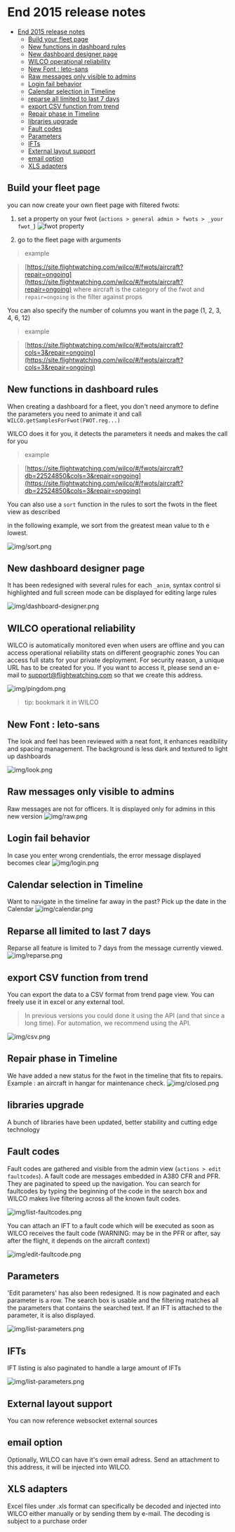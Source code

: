 End 2015 release notes
==========

- [End 2015 release notes](#)
	- [Build your fleet  page](#)
	- [New functions in dashboard rules](#)
	- [New dashboard designer page](#)
	- [WILCO operational reliability](#)
	- [New Font : leto-sans](#)
	- [Raw messages only visible to admins](#)
	- [Login fail behavior](#)
	- [Calendar selection in Timeline](#)
	- [reparse all limited to last 7 days](#)
	- [export CSV function from trend](#)
	- [Repair phase in Timeline](#)
	- [libraries upgrade](#)
	- [Fault codes](#)
	- [Parameters](#)
	- [IFTs](#)
	- [External layout support](#)
	- [email option](#)
	- [XLS adapters](#)

Build your fleet page
-----
you can now create your own fleet page with filtered fwots:

1. set a property on your fwot (`actions > general admin > fwots > _your fwot_`)
![fwot property](img/fleet-page-1.png)

2. go to the fleet page with arguments

> example

> [https://site.flightwatching.com/wilco/#/fwots/aircraft?repair=ongoing](https://site.flightwatching.com/wilco/#/fwots/aircraft?repair=ongoing) where aircraft is the category of the fwot and `repair=ongoing` is the filter against props


You can also specify the number of columns you want in the page (1, 2, 3, 4, 6, 12)
> example

>[https://site.flightwatching.com/wilco/#/fwots/aircraft?cols=3&repair=ongoing](https://site.flightwatching.com/wilco/#/fwots/aircraft?cols=3&repair=ongoing)


New functions in dashboard rules
-----
When creating a dashboard for a fleet, you don't need anymore to define the parameters you need to animate it and call `WILCO.getSamplesForFwot(FWOT.reg...)`

WILCO does it for you, it detects the parameters it needs and makes the call for you


> example

> [https://site.flightwatching.com/wilco/#/fwots/aircraft?db=22524850&cols=3&repair=ongoing](https://site.flightwatching.com/wilco/#/fwots/aircraft?db=22524850&cols=3&repair=ongoing)

You can also use a `sort` function in the rules to sort the fwots in the fleet view as described

in the following example, we sort from the greatest mean value to th e lowest.


![img/sort.png](img/sort.png)


New dashboard designer page
------
It has been redesigned with several rules for each `_anim`, syntax control si highlighted and full screen mode can be displayed for editing large rules

![img/dashboard-designer.png](img/dashboard-designer.png)


WILCO operational reliability
-----
WILCO is automatically monitored even when users are offline and you can access operational reliability stats on different geographic zones You can access full stats for your private deployment. For security reason, a unique URL has to be created for you. If you want to access it, please send an e-mail to [support@flightwatching.com]()
so that we create this address.

![img/pingdom.png](img/pingdom.png)

> tip: bookmark it in WILCO

New Font : leto-sans
-----
The look and feel has been reviewed with a neat font, it enhances readibility and spacing management. The background is less dark and textured to light up dashboards

![img/look.png](img/look.png)

Raw messages only visible to admins
----
Raw messages are not for officers. It is displayed only for admins in this new version
![img/raw.png](img/raw.png)

Login fail behavior
------
In case you enter wrong crendentials, the error message displayed becomes clear
![img/login.png](img/login.png)

Calendar selection in Timeline
------
Want to navigate in the timeline far away in the past? Pick up the date in the Calendar
![img/calendar.png](img/calendar.png)


Reparse all limited to last 7 days
------
Reparse all feature is limited to 7 days from the message currently viewed.
![img/reparse.png](img/reparse.png)


export CSV function from trend
-----
You can export the data to a CSV format from trend page view. You can freely use it in excel or any external tool.

> In previous versions you could done it using the API (and that since a long time). For automation, we recommend using the API.

![img/csv.png](img/csv.png)

Repair phase in Timeline
-----
We have added a new status for the fwot in the timeline that fits to repairs. Example : an aircraft in hangar for maintenance check.
![img/closed.png](img/closed.png)


libraries upgrade
----
A bunch of libraries have been updated, better stability and cutting edge technology


Fault codes
-----
Fault codes are gathered and visible from the admin view (`actions > edit faultcodes`). A fault code are messages embedded in A380 CFR and PFR. They are paginated to speed up the navigation. You can search for faultcodes by typing the beginning of the code in the search box and WILCO makes live filtering across all the known fault codes.

![img/list-faultcodes.png](img/list-faultcodes.png)


You can attach an IFT to a fault code which will be executed as soon as WILCO receives the fault code (WARNING: may be in the PFR or after, say after the flight, it depends on the aircraft context)

![img/edit-faultcode.png](img/edit-faultcode.png)




Parameters
------
'Edit parameters' has also been redesigned. It is now paginated and each parameter is a row. The search box is usable and the filtering matches all the parameters that contains the searched text. If an IFT is attached to the parameter, it is also displayed.

![img/list-parameters.png](img/list-parameters.png)

IFTs
------
IFT listing is also paginated to handle a large amount of IFTs

![img/list-parameters.png](img/list-ifts.png)



External layout support
-----
You can now reference websocket external sources


email option
------
Optionally, WILCO can have it's own email adress. Send an attachment to this address, it will be injected into WILCO.

XLS adapters
-----
Excel files under .xls format can specifically be decoded and injected into WILCO either manually or by sending them by e-mail. The decoding is subject to a purchase order
